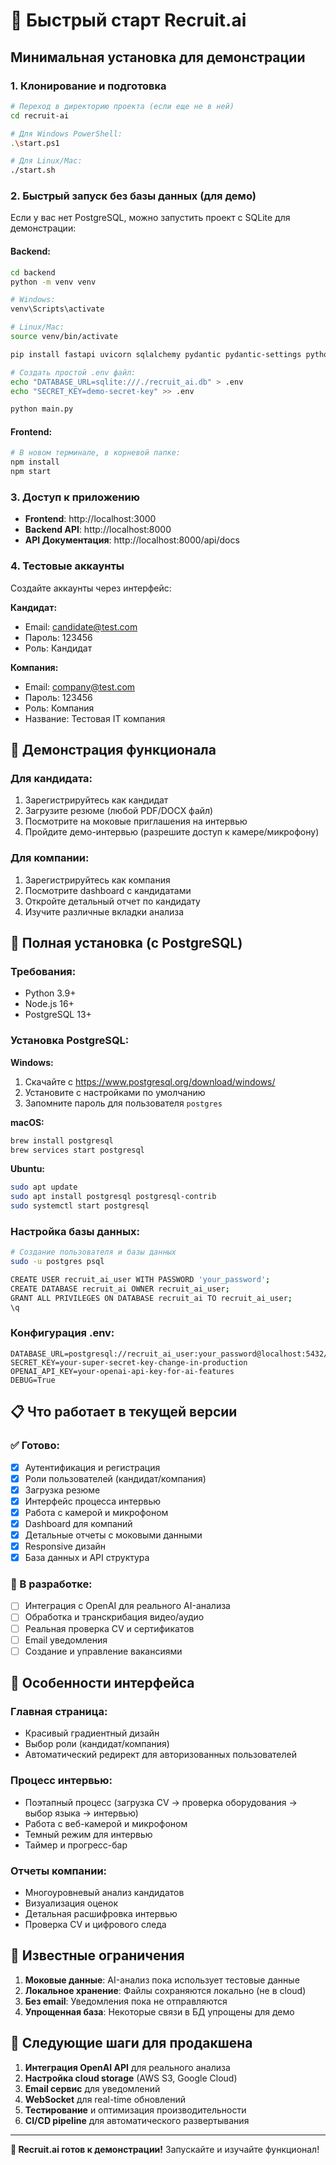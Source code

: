# 🚀 Быстрый старт Recruit.ai

## Минимальная установка для демонстрации

### 1. Клонирование и подготовка

```bash
# Переход в директорию проекта (если еще не в ней)
cd recruit-ai

# Для Windows PowerShell:
.\start.ps1

# Для Linux/Mac:
./start.sh
```

### 2. Быстрый запуск без базы данных (для демо)

Если у вас нет PostgreSQL, можно запустить проект с SQLite для демонстрации:

#### Backend:
```bash
cd backend
python -m venv venv

# Windows:
venv\Scripts\activate

# Linux/Mac:
source venv/bin/activate

pip install fastapi uvicorn sqlalchemy pydantic pydantic-settings python-jose passlib python-multipart

# Создать простой .env файл:
echo "DATABASE_URL=sqlite:///./recruit_ai.db" > .env
echo "SECRET_KEY=demo-secret-key" >> .env

python main.py
```

#### Frontend:
```bash
# В новом терминале, в корневой папке:
npm install
npm start
```

### 3. Доступ к приложению

- **Frontend**: http://localhost:3000
- **Backend API**: http://localhost:8000  
- **API Документация**: http://localhost:8000/api/docs

### 4. Тестовые аккаунты

Создайте аккаунты через интерфейс:

**Кандидат:**
- Email: candidate@test.com
- Пароль: 123456
- Роль: Кандидат

**Компания:**
- Email: company@test.com  
- Пароль: 123456
- Роль: Компания
- Название: Тестовая IT компания

## 🎯 Демонстрация функционала

### Для кандидата:
1. Зарегистрируйтесь как кандидат
2. Загрузите резюме (любой PDF/DOCX файл)
3. Посмотрите на моковые приглашения на интервью
4. Пройдите демо-интервью (разрешите доступ к камере/микрофону)

### Для компании:
1. Зарегистрируйтесь как компания
2. Посмотрите dashboard с кандидатами
3. Откройте детальный отчет по кандидату
4. Изучите различные вкладки анализа

## 🔧 Полная установка (с PostgreSQL)

### Требования:
- Python 3.9+
- Node.js 16+
- PostgreSQL 13+

### Установка PostgreSQL:

**Windows:**
1. Скачайте с https://www.postgresql.org/download/windows/
2. Установите с настройками по умолчанию
3. Запомните пароль для пользователя `postgres`

**macOS:**
```bash
brew install postgresql
brew services start postgresql
```

**Ubuntu:**
```bash
sudo apt update
sudo apt install postgresql postgresql-contrib
sudo systemctl start postgresql
```

### Настройка базы данных:
```bash
# Создание пользователя и базы данных
sudo -u postgres psql

CREATE USER recruit_ai_user WITH PASSWORD 'your_password';
CREATE DATABASE recruit_ai OWNER recruit_ai_user;
GRANT ALL PRIVILEGES ON DATABASE recruit_ai TO recruit_ai_user;
\q
```

### Конфигурация .env:
```env
DATABASE_URL=postgresql://recruit_ai_user:your_password@localhost:5432/recruit_ai
SECRET_KEY=your-super-secret-key-change-in-production
OPENAI_API_KEY=your-openai-api-key-for-ai-features
DEBUG=True
```

## 📋 Что работает в текущей версии

### ✅ Готово:
- [x] Аутентификация и регистрация
- [x] Роли пользователей (кандидат/компания)  
- [x] Загрузка резюме
- [x] Интерфейс процесса интервью
- [x] Работа с камерой и микрофоном
- [x] Dashboard для компаний
- [x] Детальные отчеты с моковыми данными
- [x] Responsive дизайн
- [x] База данных и API структура

### 🚧 В разработке:
- [ ] Интеграция с OpenAI для реального AI-анализа
- [ ] Обработка и транскрибация видео/аудио
- [ ] Реальная проверка CV и сертификатов
- [ ] Email уведомления
- [ ] Создание и управление вакансиями

## 🎨 Особенности интерфейса

### Главная страница:
- Красивый градиентный дизайн
- Выбор роли (кандидат/компания)
- Автоматический редирект для авторизованных пользователей

### Процесс интервью:
- Поэтапный процесс (загрузка CV → проверка оборудования → выбор языка → интервью)
- Работа с веб-камерой и микрофоном
- Темный режим для интервью
- Таймер и прогресс-бар

### Отчеты компании:
- Многоуровневый анализ кандидатов
- Визуализация оценок
- Детальная расшифровка интервью
- Проверка CV и цифрового следа

## 🐛 Известные ограничения

1. **Моковые данные**: AI-анализ пока использует тестовые данные
2. **Локальное хранение**: Файлы сохраняются локально (не в cloud)
3. **Без email**: Уведомления пока не отправляются
4. **Упрощенная база**: Некоторые связи в БД упрощены для демо

## 🔄 Следующие шаги для продакшена

1. **Интеграция OpenAI API** для реального анализа
2. **Настройка cloud storage** (AWS S3, Google Cloud)
3. **Email сервис** для уведомлений
4. **WebSocket** для real-time обновлений
5. **Тестирование** и оптимизация производительности
6. **CI/CD pipeline** для автоматического развертывания

---

**🎉 Recruit.ai готов к демонстрации!** Запускайте и изучайте функционал!




